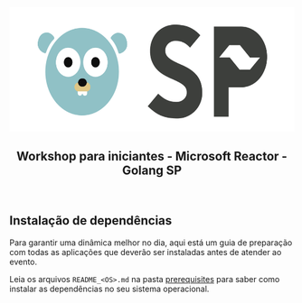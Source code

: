 <p align="center">
  <a href="" rel="noopener">
    <img width="600px" height="220px" src="logo.png" alt="Golang SP Logo">
  </a>
</p>

<h2 align="center">Workshop para iniciantes - Microsoft Reactor - Golang SP</h2>

<p align="center"> 
    <br> 
</p>

## Instalação de dependências

Para garantir uma dinâmica melhor no dia, aqui está um guia de preparação com todas as aplicações que deverão ser instaladas antes de atender ao evento.

Leia os arquivos `README_<OS>.md` na pasta [prerequisites](https://github.com/reneepc/workshop-go-for-beginners/tree/main/prerequisites) para saber como instalar as dependências no seu sistema operacional.